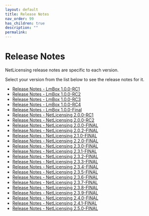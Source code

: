 ```yaml
---
layout: default
title: Release Notes
nav_order: 99
has_children: true
description: ""
permalink:
---
```


Release Notes
============================================

NetLicensing release notes are specific to each version.

Select your version from the list below to see the release notes for it.

-   [Release Notes - LmBox
    1.0.0-RC1](Release-Notes---LmBox-1.0.0-RC1_11010241.html)
-   [Release Notes - LmBox
    1.0.0-RC2](Release-Notes---LmBox-1.0.0-RC2_11010242.html)
-   [Release Notes - LmBox
    1.0.0-RC3](Release-Notes---LmBox-1.0.0-RC3_11010243.html)
-   [Release Notes - LmBox
    1.0.0-RC4](Release-Notes---LmBox-1.0.0-RC4_11010244.html)
-   [Release Notes - LmBox
    1.0.0-Final](Release-Notes---LmBox-1.0.0-Final_11010245.html)
-   [Release Notes - NetLicensing
    2.0.0-RC1](Release-Notes---NetLicensing-2.0.0-RC1_12419364.html)
-   [Release Notes - NetLicensing
    2.0.0-RC2](Release-Notes---NetLicensing-2.0.0-RC2_12419479.html)
-   [Release Notes - NetLicensing
    2.0.0-FINAL](Release-Notes---NetLicensing-2.0.0-FINAL_13074703.html)
-   [Release Notes - NetLicensing
    2.0.2-FINAL](Release-Notes---NetLicensing-2.0.2-FINAL_13074793.html)
-   [Release Notes - NetLicensing
    2.1.0-FINAL](Release-Notes---NetLicensing-2.1.0-FINAL_14057691.html)
-   [Release Notes - NetLicensing
    2.2.0-FINAL](Release-Notes---NetLicensing-2.2.0-FINAL_14058007.html)
-   [Release Notes - NetLicensing
    2.3.0-FINAL](Release-Notes---NetLicensing-2.3.0-FINAL_14942334.html)
-   [Release Notes - NetLicensing
    2.3.1-FINAL](Release-Notes---NetLicensing-2.3.1-FINAL_14942644.html)
-   [Release Notes - NetLicensing
    2.3.2-FINAL](Release-Notes---NetLicensing-2.3.2-FINAL_15794181.html)
-   [Release Notes - NetLicensing
    2.3.3-FINAL](Release-Notes---NetLicensing-2.3.3-FINAL_15794209.html)
-   [Release Notes - NetLicensing
    2.3.4-FINAL](Release-Notes---NetLicensing-2.3.4-FINAL_15794269.html)
-   [Release Notes - NetLicensing
    2.3.5-FINAL](Release-Notes---NetLicensing-2.3.5-FINAL_15794367.html)
-   [Release Notes - NetLicensing
    2.3.6-FINAL](Release-Notes---NetLicensing-2.3.6-FINAL_15794460.html)
-   [Release Notes - NetLicensing
    2.3.7-FINAL](Release-Notes---NetLicensing-2.3.7-FINAL_15794574.html)
-   [Release Notes - NetLicensing
    2.3.8-FINAL](Release-Notes---NetLicensing-2.3.8-FINAL_17137693.html)
-   [Release Notes - NetLicensing
    2.3.9-FINAL](Release-Notes---NetLicensing-2.3.9-FINAL_17432689.html)
-   [Release Notes - NetLicensing
    2.4.0-FINAL](Release-Notes---NetLicensing-2.4.0-FINAL_18219142.html)
-   [Release Notes - NetLicensing
    2.4.1-FINAL](Release-Notes---NetLicensing-2.4.1-FINAL_18219153.html)
-   [Release Notes - NetLicensing
    2.5.0-FINAL](Release-Notes---NetLicensing-2.5.0-FINAL_18677836.html)
